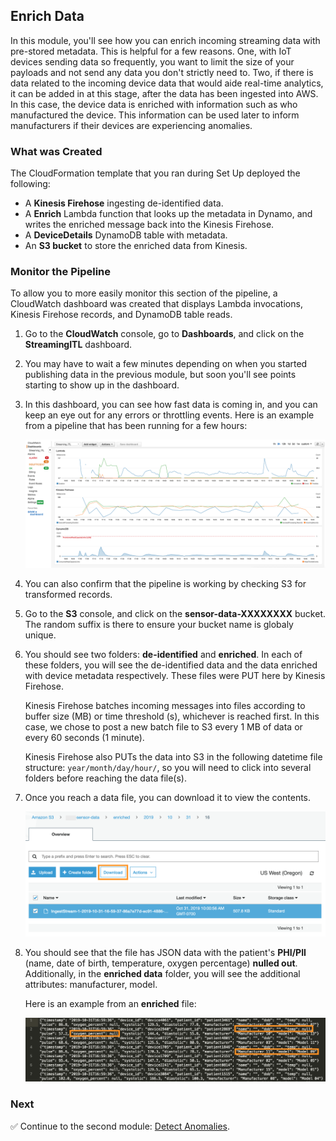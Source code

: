 ## Enrich Data

In this module, you'll see how you can enrich incoming streaming data with pre-stored metadata. This is helpful for a few reasons. One, with IoT devices sending data so frequently, you want to limit the size of your payloads and not send any data you don't strictly need to. Two, if there is data related to the incoming device data that would aide real-time analytics, it can be added in at this stage, after the data has been ingested into AWS. In this case, the device data is enriched with information such as who manufactured the device. This information can be used later to inform manufacturers if their devices are experiencing anomalies.

### What was Created

The CloudFormation template that you ran during Set Up deployed the following:

* A **Kinesis Firehose** ingesting de-identified data.
* A **Enrich** Lambda function that looks up the metadata in Dynamo, and writes the enriched message back into the Kinesis Firehose.
* A **DeviceDetails** DynamoDB table with metadata.
* An **S3 bucket** to store the enriched data from Kinesis.

### Monitor the Pipeline
To allow you to more easily monitor this section of the pipeline, a CloudWatch dashboard was created that displays Lambda invocations, Kinesis Firehose records, and DynamoDB table reads.

1. Go to the **CloudWatch** console, go to **Dashboards**, and click on the **StreamingITL** dashboard. 

1. You may have to wait a few minutes depending on when you started publishing data in the previous module, but soon you'll see points starting to show up in the dashboard. 

1. In this dashboard, you can see how fast data is coming in, and you can keep an eye out for any errors or throttling events. Here is an example from a pipeline that has been running for a few hours:

	![Dashboard](Screenshots/dashboard.png)

1. You can also confirm that the pipeline is working by checking S3 for transformed records.

1. Go to the **S3** console, and click on the **sensor-data-XXXXXXXX** bucket. The random suffix is there to ensure your bucket name is globaly unique.

1. You should see two folders: **de-identified** and **enriched**. In each of these folders, you will see the de-identified data and the data enriched with device metadata respectively. These files were PUT here by Kinesis Firehose.

	Kinesis Firehose batches incoming messages into files according to buffer size (MB) or time threshold (s), whichever is reached first. In this case, we chose to post a new batch file to S3 every 1 MB of data or every 60 seconds (1 minute).

	Kinesis Firehose also PUTs the data into S3 in the following datetime file structure: `year/month/day/hour/`, so you will need to click into several folders before reaching the data file(s).

1. Once you reach a data file, you can download it to view the contents. 

	![S3 Contents](Screenshots/s3-content.png)

1. You should see that the file has JSON data with the patient's **PHI/PII** (name, date of birth, temperature, oxygen percentage) **nulled out**. Additionally, in the **enriched data** folder, you will see the additional attributes: manufacturer, model.

	Here is an example from an **enriched** file:

	![Enriched File](Screenshots/enriched.png)

### Next

:white_check_mark: Continue to the second module: [Detect Anomalies][detect-anomalies].

[kdg-help]: https://awslabs.github.io/amazon-kinesis-data-generator/web/help.html
[kdg]: https://awslabs.github.io/amazon-kinesis-data-generator/web/producer.html
[detect-anomalies]: ../3_DetectAnomalies/